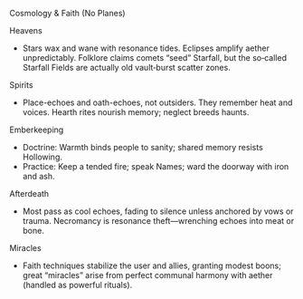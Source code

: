 Cosmology & Faith (No Planes)

Heavens
- Stars wax and wane with resonance tides. Eclipses amplify aether unpredictably. Folklore claims comets “seed” Starfall, but the so‑called Starfall Fields are actually old vault‑burst scatter zones.

Spirits
- Place-echoes and oath-echoes, not outsiders. They remember heat and voices. Hearth rites nourish memory; neglect breeds haunts.

Emberkeeping
- Doctrine: Warmth binds people to sanity; shared memory resists Hollowing.
- Practice: Keep a tended fire; speak Names; ward the doorway with iron and ash.

Afterdeath
- Most pass as cool echoes, fading to silence unless anchored by vows or trauma. Necromancy is resonance theft—wrenching echoes into meat or bone.

Miracles
- Faith techniques stabilize the user and allies, granting modest boons; great “miracles” arise from perfect communal harmony with aether (handled as powerful rituals).
